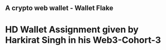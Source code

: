## A crypto web wallet - Wallet Flake
# HD Wallet Assignment given by Harkirat Singh in his Web3-Cohort-3

